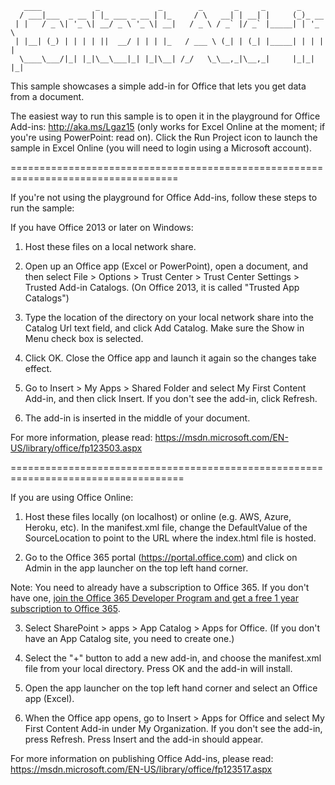        ____            _             _        _       _     _       _
      / ___|___  _ __ | |_ ___ _ __ | |_     / \   __| | __| |     (_)_ __  
     | |   / _ \| '_ \| __/ _ \ '_ \| __|   / _ \ / _` |/ _` |_____| | '_ \
     | |__| (_) | | | | ||  __/ | | | |_   / ___ \ (_| | (_| |_____| | | | |
      \____\___/|_| |_|\__\___|_| |_|\__| /_/   \_\__,_|\__,_|     |_|_| |_|


This sample showcases a simple add-in for Office that lets you get data from a document.

The easiest way to run this sample is to open it in the playground for Office Add-ins: http://aka.ms/Lgaz15 (only works for Excel Online at the moment; if you're using PowerPoint: read on). Click the Run Project icon to launch the sample in Excel Online (you will need to login using a Microsoft account).

===================================================================================

If you're not using the playground for Office Add-ins, follow these steps to run the sample:

If you have Office 2013 or later on Windows:

1. Host these files on a local network share.

2. Open up an Office app (Excel or PowerPoint), open a document, and then select File > Options > Trust Center > Trust Center Settings > Trusted Add-in Catalogs. (On Office 2013, it is called "Trusted App Catalogs")

3. Type the location of the directory on your local network share into the Catalog Url text field, and click Add Catalog. Make sure the Show in Menu check box is selected.

4. Click OK. Close the Office app and launch it again so the changes take effect.

5. Go to Insert > My Apps > Shared Folder and select My First Content Add-in, and then click Insert. If you don't see the add-in, click Refresh.

6. The add-in is inserted in the middle of your document.

For more information, please read: https://msdn.microsoft.com/EN-US/library/office/fp123503.aspx

====================================================================================

If you are using Office Online:

1. Host these files locally (on localhost) or online (e.g. AWS, Azure, Heroku, etc). In the manifest.xml file, change the DefaultValue of the SourceLocation to point to the URL where the index.html file is hosted.

2. Go to the Office 365 portal (https://portal.office.com) and click on Admin in the app launcher on the top left hand corner.

Note: You need to already have a subscription to Office 365. If you don't have one, [join the Office 365 Developer Program and get a free 1 year subscription to Office 365](https://profile.microsoft.com/RegSysProfileCenter/wizardnp.aspx?wizid=14b845d0-938c-45af-b061-f798fbb4d170&lcid=1033). 

3. Select SharePoint > apps > App Catalog > Apps for Office. (If you don't have an App Catalog site, you need to create one.)

4. Select the "+" button to add a new add-in, and choose the manifest.xml file from your local directory. Press OK and the add-in will install.

5. Open the app launcher on the top left hand corner and select an Office app (Excel).

6. When the Office app opens, go to Insert > Apps for Office and select My First Content Add-in under My Organization. If you don't see the add-in, press Refresh. Press Insert and the add-in should appear.

For more information on publishing Office Add-ins, please read: https://msdn.microsoft.com/EN-US/library/office/fp123517.aspx
